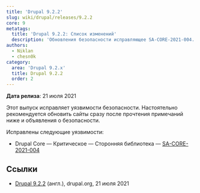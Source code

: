 ```yaml
---
title: 'Drupal 9.2.2'
slug: wiki/drupal/releases/9.2.2
core: 9
metatags:
  title: 'Drupal 9.2.2: Список изменений'
  description: 'Обновления безопасности исправляющее SA-CORE-2021-004.'
authors:
  - Niklan
  - chesn0k
category:
  area: 'Drupal 9.2.x'
  title: Drupal 9.2.2
  order: 2
---
```


**Дата релиза**: 21 июля 2021

Этот выпуск исправляет уязвимости безопасности. Настоятельно рекомендуется обновить сайты сразу после прочтения примечаний ниже и объявления о безопасности.

Исправлены следующие уязвимости:

- Drupal Core — Критическое — Сторонняя библиотека — [SA-CORE-2021-004](../../../../security/sa-core/2021-004/index.md)

## Ссылки

- [Drupal 9.2.2](https://www.drupal.org/project/drupal/releases/9.2.2) (англ.), drupal.org, 21 июля 2021
